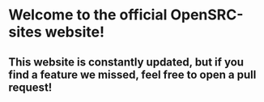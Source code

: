 # Welcome to the official OpenSRC-sites website!
## This website is constantly updated, but if you find a feature we missed, feel free to open a pull request!
